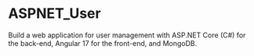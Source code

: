 # ASPNET_User
Build a web application for user management with ASP.NET Core (C#) for the back-end, Angular 17 for the front-end, and MongoDB.
